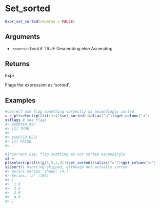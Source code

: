 # Set_sorted

```r
Expr_set_sorted(reverse = FALSE)
```

## Arguments

- `reverse`: bool if TRUE Descending else Ascending

## Returns

Expr

Flags the expression as 'sorted'.

## Examples

<pre class='r-example'><code><span class='r-in'><span><span class='co'>#correct use flag something correctly as ascendingly sorted</span></span></span>
<span class='r-in'><span><span class='va'>s</span> <span class='op'>=</span> <span class='va'>pl</span><span class='op'>$</span><span class='fu'>select</span><span class='op'>(</span><span class='va'>pl</span><span class='op'>$</span><span class='fu'>lit</span><span class='op'>(</span><span class='fl'>1</span><span class='op'>:</span><span class='fl'>4</span><span class='op'>)</span><span class='op'>$</span><span class='fu'>set_sorted</span><span class='op'>(</span><span class='op'>)</span><span class='op'>$</span><span class='fu'>alias</span><span class='op'>(</span><span class='st'>"a"</span><span class='op'>)</span><span class='op'>)</span><span class='op'>$</span><span class='fu'>get_column</span><span class='op'>(</span><span class='st'>"a"</span><span class='op'>)</span></span></span>
<span class='r-in'><span><span class='va'>s</span><span class='op'>$</span><span class='va'>flags</span> <span class='co'># see flags</span></span></span>
<span class='r-out co'><span class='r-pr'>#&gt;</span> $SORTED_ASC</span>
<span class='r-out co'><span class='r-pr'>#&gt;</span> [1] TRUE</span>
<span class='r-out co'><span class='r-pr'>#&gt;</span> </span>
<span class='r-out co'><span class='r-pr'>#&gt;</span> $SORTED_DESC</span>
<span class='r-out co'><span class='r-pr'>#&gt;</span> [1] FALSE</span>
<span class='r-out co'><span class='r-pr'>#&gt;</span> </span>
<span class='r-in'><span></span></span>
<span class='r-in'><span><span class='co'>#incorrect use, flag somthing as not sorted ascendingly</span></span></span>
<span class='r-in'><span><span class='va'>s2</span> <span class='op'>=</span> <span class='va'>pl</span><span class='op'>$</span><span class='fu'>select</span><span class='op'>(</span><span class='va'>pl</span><span class='op'>$</span><span class='fu'>lit</span><span class='op'>(</span><span class='fu'><a href='https://rdrr.io/r/base/c.html'>c</a></span><span class='op'>(</span><span class='fl'>1</span>,<span class='fl'>3</span>,<span class='fl'>2</span>,<span class='fl'>4</span><span class='op'>)</span><span class='op'>)</span><span class='op'>$</span><span class='fu'>set_sorted</span><span class='op'>(</span><span class='op'>)</span><span class='op'>$</span><span class='fu'>alias</span><span class='op'>(</span><span class='st'>"a"</span><span class='op'>)</span><span class='op'>)</span><span class='op'>$</span><span class='fu'>get_column</span><span class='op'>(</span><span class='st'>"a"</span><span class='op'>)</span></span></span>
<span class='r-in'><span><span class='va'>s2</span><span class='op'>$</span><span class='fu'>sort</span><span class='op'>(</span><span class='op'>)</span> <span class='co'>#sorting skipped, although not actually sorted</span></span></span>
<span class='r-out co'><span class='r-pr'>#&gt;</span> polars Series: shape: (4,)</span>
<span class='r-out co'><span class='r-pr'>#&gt;</span> Series: 'a' [f64]</span>
<span class='r-out co'><span class='r-pr'>#&gt;</span> [</span>
<span class='r-out co'><span class='r-pr'>#&gt;</span> 	1.0</span>
<span class='r-out co'><span class='r-pr'>#&gt;</span> 	3.0</span>
<span class='r-out co'><span class='r-pr'>#&gt;</span> 	2.0</span>
<span class='r-out co'><span class='r-pr'>#&gt;</span> 	4.0</span>
<span class='r-out co'><span class='r-pr'>#&gt;</span> ]</span>
 </code></pre>